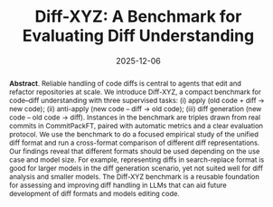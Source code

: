 ---
title: "Diff-XYZ: A Benchmark for Evaluating Diff Understanding"
authors: '<i>Evgeniy Glukhov, Michele Conti, Egor Bogomolov, Yaroslav Golubev, and Alex Bezzubov</i>'
status: "accepted"
collection: publications
permalink: /publications/2025-12-06-diff-xyz
date: 2025-12-06
venue: "<b>DL4Code'25</b>"
counter_id: 'C39'
level: 'Workshop'
abstract: "<p><b>Abstract</b>. Reliable handling of code diffs is central to agents that edit and refactor repositories at scale. We introduce Diff-XYZ, a compact benchmark for code–diff understanding with three supervised tasks: (i) apply (old code + diff → new code); (ii) anti-apply (new code – diff → old code); (iii) diff generation (new code – old code →  diff). Instances in the benchmark are triples <old code, new code, diff> drawn from real commits in CommitPackFT, paired with automatic metrics and a clear evaluation protocol. We use the benchmark to do a focused empirical study of the unified diff format and run a cross-format comparison of different diff representations. Our findings reveal that different formats should be used depending on the use case and model size. For example, representing diffs in search-replace format is good for larger models in the diff generation scenario, yet not suited well for diff analysis and smaller models. The Diff-XYZ benchmark is a reusable foundation for assessing and improving diff handling in LLMs that can aid future development of diff formats and models editing code.</p>"
---